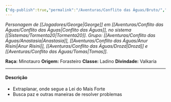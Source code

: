 ```yaml
---
{"dg-publish":true,"permalink":"/Aventuras/Conflito das Águas/Bruto/","created":"2025-10-13T17:42:08.636-03:00"}
---
```


*Personagem de [[Jogadores/George\|George]] em [[Aventuras/Conflito das Águas/Conflito das Águas\|Conflito das Águas]], no sistema [[Sistemas/Tormenta20\|Tormenta20]].*
*Grupo: [[Aventuras/Conflito das Águas/Anastasia\|Anastasia]], [[Aventuras/Conflito das Águas/Anur Risini\|Anur Risini]], [[Aventuras/Conflito das Águas/Drozd\|Drozd]] e [[Aventuras/Conflito das Águas/Tomas\|Tomas]].*

**Raça:** Minotauro
**Origem:** Forasteiro
**Classe:** Ladino
**Divindade:** Valkaria

---
#### Descrição
- Extraplanar, onde segue a Lei do Mais Forte
- Busca paz e outras maneiras de resolver problemas